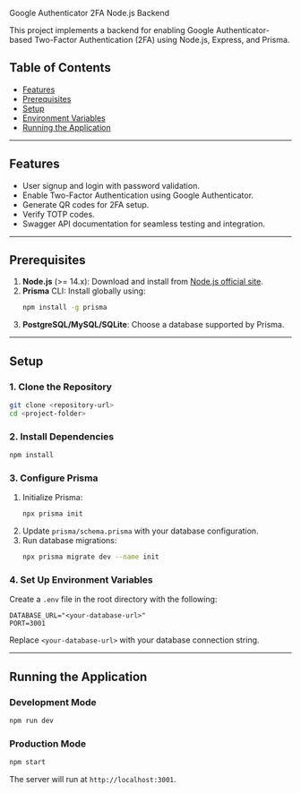  Google Authenticator 2FA Node.js Backend

This project implements a backend for enabling Google Authenticator-based Two-Factor Authentication (2FA) using Node.js, Express, and Prisma.

## Table of Contents

- [Features](#features)
- [Prerequisites](#prerequisites)
- [Setup](#setup)
- [Environment Variables](#environment-variables)
- [Running the Application](#running-the-application)

---

## Features

- User signup and login with password validation.
- Enable Two-Factor Authentication using Google Authenticator.
- Generate QR codes for 2FA setup.
- Verify TOTP codes.
- Swagger API documentation for seamless testing and integration.

---

## Prerequisites

1. **Node.js** (>= 14.x): Download and install from [Node.js official site](https://nodejs.org/).
2. **Prisma** CLI: Install globally using:
   ```bash
   npm install -g prisma
   ```
3. **PostgreSQL/MySQL/SQLite**: Choose a database supported by Prisma.

---

## Setup

### 1. Clone the Repository

```bash
git clone <repository-url>
cd <project-folder>
```

### 2. Install Dependencies

```bash
npm install
```

### 3. Configure Prisma

1. Initialize Prisma:
   ```bash
   npx prisma init
   ```
2. Update `prisma/schema.prisma` with your database configuration.
3. Run database migrations:
   ```bash
   npx prisma migrate dev --name init
   ```

### 4. Set Up Environment Variables

Create a `.env` file in the root directory with the following:

```env
DATABASE_URL="<your-database-url>"
PORT=3001
```

Replace `<your-database-url>` with your database connection string.

---

## Running the Application

### Development Mode

```bash
npm run dev
```

### Production Mode

```bash
npm start
```

The server will run at `http://localhost:3001`.



